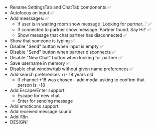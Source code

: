- Rename SettingsTab and ChatTab components ✅
- Autofocus on input ✅
- Add messsages: ✅
  - If user is in waiting room show message 'Looking for partner...' ✅
  - If connected to partner show message 'Partner found. Say Hi!' ✅
  - Show message that chat partner has disconnected ✅
- Show that someone is typing ✅
- Disable "Send" button when input is empty ✅
- Disable "Send" button when partner disconnects ✅
- Disable "New Chat" button when looking for partner ✅
- Save username in memory ✅
- Disable chat window/tab without given name preferences ✅
- Add search preferences +/- 18 years old
  - If channel +18 was chosen - add modal asking to confirm that person is +18
- Add Escape/Enter support:
  - Escape for new chat
  - Enter for sending message
- Add emoticons support
- Add received message sound
- Add i18n
- DESIGN!
